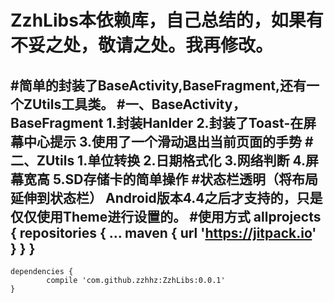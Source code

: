 #
# ZzhLibs本依赖库，自己总结的，如果有不妥之处，敬请之处。我再修改。
#简单的封装了BaseActivity,BaseFragment,还有一个ZUtils工具类。
#一、BaseActivity，BaseFragment
    1.封装Hanlder
    2.封装了Toast-在屏幕中心提示
    3.使用了一个滑动退出当前页面的手势
#二、ZUtils
    1.单位转换
    2.日期格式化
    3.网络判断
    4.屏幕宽高
    5.SD存储卡的简单操作
#状态栏透明（将布局延伸到状态栏）
    Android版本4.4之后才支持的，只是仅仅使用Theme进行设置的。
#使用方式
    allprojects {
		repositories {
			...
			maven { url 'https://jitpack.io' }
		}
	}
-----------
    dependencies {
	        compile 'com.github.zzhhz:ZzhLibs:0.0.1'
	}


